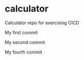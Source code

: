 # calculator
Calculator repo for exercising CICD

My first commit

My second commit

My fourth commit
